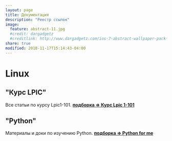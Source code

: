 ```yaml
---
layout: page
title: Документация
description: "Реестр ссылок"
image:
  feature: abstract-11.jpg
  #credit: dargadgetz
  #creditlink: http://www.dargadgetz.com/ios-7-abstract-wallpaper-pack-for-iphone-5-and-ipod-touch-retina/
share: true
modified: 2018-11-17T15:14:43-04:00
---
```


# Linux

## "Курс LPIC"
Все статьи по курсу Lpic1-101. **[подборка => Курс Lpic 1-101](/tags/#LPIC1-101)**

## "Python"
Материалы и доки по изучению Python. **[подборка => Python for me](/tags/PYTHON-FOR-ME)**
